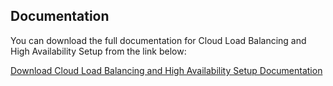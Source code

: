 ## Documentation

You can download the full documentation for Cloud Load Balancing and High Availability Setup from the link below:

[Download Cloud Load Balancing and High Availability Setup Documentation](./Cloud%20Load%20Balancing%20and%20High%20Availability%20Setup%20Documentation.docx)

